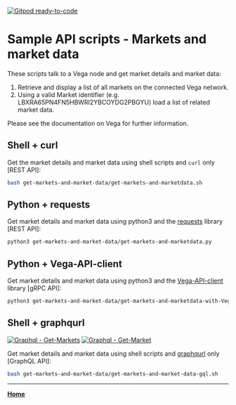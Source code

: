 [![Gitpod ready-to-code](https://img.shields.io/badge/Gitpod-ready--to--code-blue?logo=gitpod)](https://gitpod.io/#https://github.com/vegaprotocol/sample-api-scripts)

# Sample API scripts - Markets and market data

These scripts talk to a Vega node and get market details and market data:

1. Retrieve and display a list of all markets on the connected Vega network.
1. Using a valid Market identifier (e.g. LBXRA65PN4FN5HBWRI2YBCOYDG2PBGYU) load a list of related market data.

Please see the documentation on Vega for further information.

## Shell + curl

Get the market details and market data using shell scripts and `curl` only [REST API]:

```bash
bash get-markets-and-market-data/get-markets-and-marketdata.sh
```

## Python + requests

Get market details and market data using python3 and the [requests](https://pypi.org/project/requests/) library [REST API]:

```bash
python3 get-markets-and-market-data/get-markets-and-marketdata.py
```

## Python + Vega-API-client

Get market details and market data using python3 and the [Vega-API-client](https://pypi.org/project/Vega-API-client/) library [gRPC API]:

```bash
python3 get-markets-and-market-data/get-markets-and-marketdata-with-Vega-API-client.py
```

## Shell + graphqurl
[![Graphql - Get-Markets](https://img.shields.io/badge/Graphql-Get--Markets-2ea44f?logo=GraphQL)](https://graphqlbin.com/v2/E10gU1)
[![Graphql - Get-Market](https://img.shields.io/badge/Graphql-Get--Market-2ea44f?logo=GraphQL)](https://graphqlbin.com/v2/JzNkSA)

Get market details and market data using shell scripts and [graphqurl](https://github.com/hasura/graphqurl) only [GraphQL API]:

```bash
bash get-markets-and-market-data/get-markets-and-market-data-gql.sh
```

---

**[Home](../README.md)**
